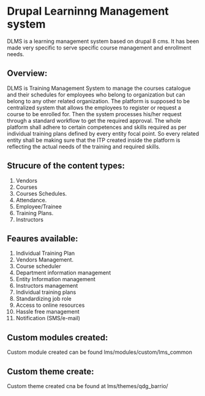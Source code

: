 
Drupal Learninng Management system
=================================


DLMS is a learning management system based on drupal 8 cms. 
It has been made very specific to serve specific course management and enrollment needs.


Overview:
--------

DLMS is  Training Management System to manage the courses catalogue and their schedules for  employees who belong to organization but  can belong to any other related organization.
The platform is supposed to be centralized system that allows the employees to register or request a course to be enrolled for. 
Then the system processes his/her request through a standard workflow to get the required approval. 
The whole platform shall adhere to certain competences and skills required as per individual training plans defined by every entity focal point.
So every related entity  shall be making sure that the ITP created inside the platform is reflecting the actual needs of the training and required skills. 

Strucure of the content types:
-----------------------------
 1. Vendors
 2. Courses
 3. Courses Schedules.
 4. Attendance.
 5. Employee/Trainee
 6. Training Plans.
 7. Instructors


Feaures available:
-----------------

 1. Individual Training Plan
 2. Vendors Management.
 3. Course scheduler
 4. Department information management
 5. Entity Information management
 6. Instructors management
 7. Individual training plans
 8. Standardizing job role
 9. Access to online resources
 10. Hassle free management
 11. Notification (SMS/e-mail)

Custom modules created:
---------------------

Custom module created can be found lms/modules/custom/lms_common

Custom theme create:
-------------------

Custom theme created cna be found at lms/themes/qdg_barrio/



